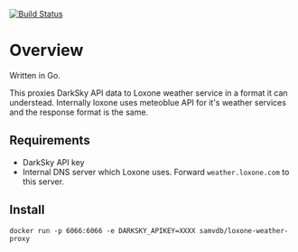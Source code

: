 

[![Build Status](https://travis-ci.com/samvdb/loxone-weather-proxy.svg?branch=master)](https://travis-ci.com/samvdb/loxone-weather-proxy)

# Overview 

Written in Go.

This proxies DarkSky API data to Loxone weather service in a format it can understead.
Internally loxone uses meteoblue API for it's weather services and the response format is the same.

## Requirements

- DarkSky API key
- Internal DNS server which Loxone uses. Forward `weather.loxone.com` to this server.

## Install

```.env
docker run -p 6066:6066 -e DARKSKY_APIKEY=XXXX samvdb/loxone-weather-proxy
```

